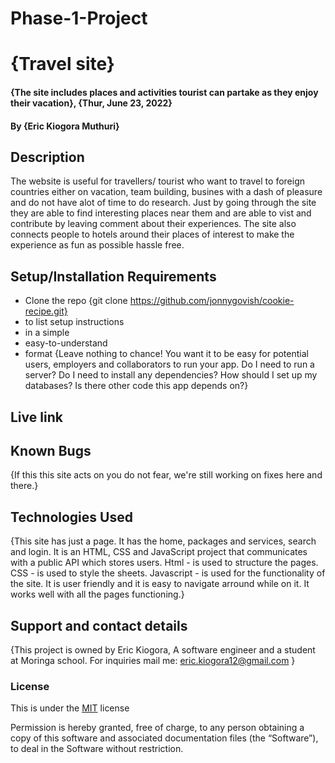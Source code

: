 # Phase-1-Project
# {Travel site}
#### {The site includes places and activities tourist can partake as they enjoy their vacation}, {Thur, June 23, 2022}
#### By **{Eric Kiogora Muthuri}**
## Description
The  website is useful for travellers/ tourist who want to travel to foreign countries either on vacation, team building, busines with a dash of pleasure and do not have alot of time to do research. Just by going through the site they are able to find interesting places near them and are able to vist and contribute by leaving comment about their experiences.
The site also connects people to hotels around their places of interest to make the experience as fun as possible hassle free.

## Setup/Installation Requirements

* Clone the repo {git clone https://github.com/jonnygovish/cookie-recipe.git}
* to list setup instructions
* in a simple
* easy-to-understand
* format
{Leave nothing to chance! You want it to be easy for potential users, employers and collaborators to run your app. Do I need to run a server? Do I need to install any dependencies? How should I set up my databases? Is there other code this app depends on?}
## Live link

## Known Bugs
{If this this site acts on you do not fear, we're still working on fixes here and there.}
## Technologies Used
{This site has just a page. It has the home, packages and services, search and login.
It is an HTML, CSS and JavaScript project that communicates with a public API which stores users.
Html - is used to structure the pages.
CSS - is used to style the sheets.
Javascript - is used for the functionality of the site.
It is user friendly and it is easy to navigate arround while on it. It works well with all the pages functioning.}
## Support and contact details
{This project is owned by Eric Kiogora, A software engineer and a student at Moringa school. For inquiries mail me:
eric.kiogora12@gmail.com }
### License

This is under the [MIT](LICENSE) license

Permission is hereby granted, free of charge, to any person obtaining a copy of this software and associated documentation files (the “Software”), to deal in the Software without restriction.
